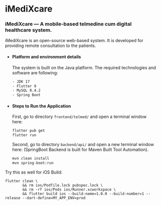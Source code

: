 # iMediXcare
### iMediXcare — A mobile-based telmedine cum digital healthcare system.
iMediXcare is an open-source web-based system. It is developed for providing remote consultation to the patients. 

- #### Platform and environment details
    The system is built on the Java platform. The required technologies and software are following:
   
    ```sh
    - JDK 17
    - Flutter 9
    - MySQL 8.4.2
    - Spring Boot
    ```
    
- #### Steps to Run the Application
    First, go to directory `frontend/telmed/` and open a terminal window here:
    ```sh
    flutter pub get
    flutter run
    ```
    Second, go to directory `backend/api/` and open a new terminal window here: (SpringBoot Backend is built for Maven Built Tool Automation).
    ```sh
    mvn clean install
    mvn spring-boot:run
    ```

Try this as well for iOS Build:
```
flutter clean \
        && rm ios/Podfile.lock pubspec.lock \
        && rm -rf ios/Pods ios/Runner.xcworkspace \
        && flutter build ios --build-name=1.0.0 --build-number=1 --release --dart-define=MY_APP_ENV=prod
```